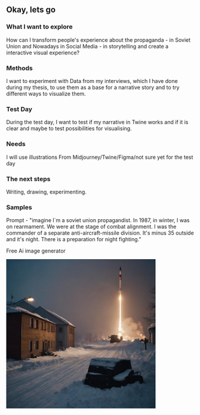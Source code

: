 ## Okay, lets go

### What I want to explore

How can I transform people's experience about the propaganda - in Soviet Union and Nowadays in Social Media - in storytelling and create a interactive visual experience?

### Methods

I want to experiment with Data from my interviews, which I have done during my thesis, to use them as a base for a narrative story and to try different ways to visualize them.

### Test Day

During the test day, I want to test if my narrative in Twine works and if it is clear and maybe to test possibilities for visualising.

### Needs

I will use illustrations From Midjourney/Twine/Figma/not sure yet for the test day

### The next steps

Writing, drawing, experimenting. 

### Samples

Prompt - "imagine I`m a soviet union propagandist. In 1987, in winter, I was on rearmament. We were at the stage of combat alignment. I was the commander of a separate anti-aircraft-missile division. It's minus 35 outside and it's night. There is a preparation for night fighting."

Free Ai image generator

<img src="Photos/16.jpg" width="400px">